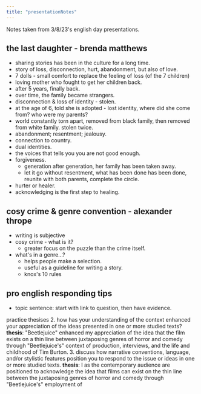 ```yaml
---
title: "presentationNotes"
---
```


Notes taken from 3/8/23's english day presentations.

## the last daughter - brenda matthews
- sharing stories has been in the culture for a long time.
- story of loss, disconnection, hurt, abandonment, but also of love.
- 7 dolls - small comfort to replace the feeling of loss (of the 7 children)
- loving mother who fought to get her children back.
- after 5 years, finally back.
- over time, the family became strangers.
- disconnection & loss of identity - stolen.
- at the age of 6, told she is adopted - lost identity, where did she come from? who were my parents?
- world constantly torn apart, removed from black family, then removed from white family. stolen twice.
- abandonment; resentment; jealousy.
- connection to country.
- dual identities.
- the voices that tells you you are not good enough.
- forgiveness.
	- generation after generation, her family has been taken away.
	- let it go without resentment, what has been done has been done, reunite with both parents, complete the circle.
- hurter or healer.
- acknowledging is the first step to healing.

## cosy crime & genre convention - alexander thrope
- writing is subjective
- cosy crime - what is it?
	- greater focus on the puzzle than the crime itself.
- what's in a genre...?
	- helps people make a selection.
	- useful as a guideline for writing a story.
	- knox's 10 rules

## pro english responding tips
- topic sentence: start with link to question, then have evidence.

practice thesises
2. how has your understanding of the context enhanced your appreciation of the ideas presented in one or more studied texts?
**thesis**: "Beetlejuice" enhanced my appreciation of the idea that the film exists on a thin line between juxtaposing genres of horror and comedy through "Beetlejuice's"  context of production, interviews, and the life and childhood of Tim Burton.
3. discuss how narrative conventions, language, and/or stylistic features position you to respond to the issue or ideas in one or more studied texts.
**thesis**: I as the contemporary audience are positioned to acknowledge the idea that films can exist on the thin line between the juxtaposing genres of horror and comedy through "Beetlejuice's" employment of 